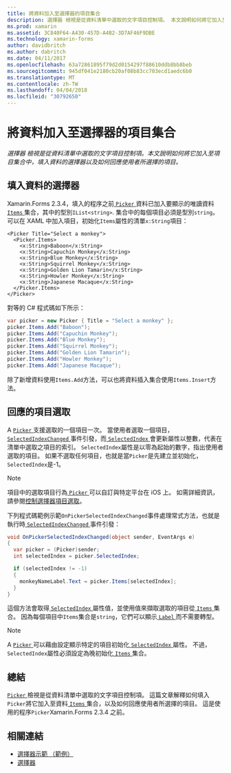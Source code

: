 ```yaml
---
title: 將資料加入至選擇器的項目集合
description: 選擇器 檢視是從資料清單中選取的文字項目控制項。 本文說明如何將它加入至項目集合中，填入資料的選擇器以及如何回應使用者所選擇的項目。
ms.prod: xamarin
ms.assetid: 3C840F64-A430-457D-A4B2-3D7AF46F9DBE
ms.technology: xamarin-forms
author: davidbritch
ms.author: dabritch
ms.date: 04/11/2017
ms.openlocfilehash: 63a72861895f79d2d0154297f88610ddb8bb8beb
ms.sourcegitcommit: 945df041e2180cb20af08b83cc703ecd1aedc6b0
ms.translationtype: MT
ms.contentlocale: zh-TW
ms.lasthandoff: 04/04/2018
ms.locfileid: "30792650"
---
```

# <a name="adding-data-to-a-pickers-items-collection"></a>將資料加入至選擇器的項目集合

_選擇器 檢視是從資料清單中選取的文字項目控制項。本文說明如何將它加入至項目集合中，填入資料的選擇器以及如何回應使用者所選擇的項目。_

## <a name="populating-a-picker-with-data"></a>填入資料的選擇器

Xamarin.Forms 2.3.4，填入的程序之前[ `Picker` ](https://developer.xamarin.com/api/type/Xamarin.Forms.Picker/)資料已加入要顯示的唯讀資料[ `Items` ](https://developer.xamarin.com/api/property/Xamarin.Forms.Picker.Items/)集合，其中的型別`IList<string>`. 集合中的每個項目必須是型別`string`。 可以在 XAML 中加入項目，初始化`Items`屬性的清單`x:String`項目：

```xaml
<Picker Title="Select a monkey">
  <Picker.Items>
    <x:String>Baboon</x:String>
    <x:String>Capuchin Monkey</x:String>
    <x:String>Blue Monkey</x:String>
    <x:String>Squirrel Monkey</x:String>
    <x:String>Golden Lion Tamarin</x:String>
    <x:String>Howler Monkey</x:String>
    <x:String>Japanese Macaque</x:String>
  </Picker.Items>
</Picker>
```

對等的 C# 程式碼如下所示：

```csharp
var picker = new Picker { Title = "Select a monkey" };
picker.Items.Add("Baboon");
picker.Items.Add("Capuchin Monkey");
picker.Items.Add("Blue Monkey");
picker.Items.Add("Squirrel Monkey");
picker.Items.Add("Golden Lion Tamarin");
picker.Items.Add("Howler Monkey");
picker.Items.Add("Japanese Macaque");
```

除了新增資料使用`Items.Add`方法，可以也將資料插入集合使用`Items.Insert`方法。

## <a name="responding-to-item-selection"></a>回應的項目選取

A [ `Picker` ](https://developer.xamarin.com/api/type/Xamarin.Forms.Picker/)支援選取的一個項目一次。 當使用者選取一個項目， [ `SelectedIndexChanged` ](https://developer.xamarin.com/api/event/Xamarin.Forms.Picker.SelectedIndexChanged/)事件引發，而[ `SelectedIndex` ](https://developer.xamarin.com/api/property/Xamarin.Forms.Picker.SelectedIndex/)會更新屬性以整數，代表在清單中選取之項目的索引。 `SelectedIndex`屬性是以零為起始的數字，指出使用者選取的項目。 如果不選取任何項目，也就是當`Picker`是先建立並初始化，`SelectedIndex`是-1。

> [!NOTE]
> 項目中的選取項目行為[ `Picker` ](https://developer.xamarin.com/api/type/Xamarin.Forms.Picker/)可以自訂與特定平台在 iOS 上。 如需詳細資訊，請參閱[控制選擇器項目選取](~/xamarin-forms/platform/platform-specifics/consuming/ios.md#picker_update_mode)。

下列程式碼範例示範`OnPickerSelectedIndexChanged`事件處理常式方法，也就是執行時[ `SelectedIndexChanged` ](https://developer.xamarin.com/api/event/Xamarin.Forms.Picker.SelectedIndexChanged/)事件引發：

```csharp
void OnPickerSelectedIndexChanged(object sender, EventArgs e)
{
  var picker = (Picker)sender;
  int selectedIndex = picker.SelectedIndex;

  if (selectedIndex != -1)
  {
    monkeyNameLabel.Text = picker.Items[selectedIndex];
  }
}
```

這個方法會取得[ `SelectedIndex` ](https://developer.xamarin.com/api/property/Xamarin.Forms.Picker.SelectedIndex/)屬性值，並使用值來擷取選取的項目從[ `Items` ](https://developer.xamarin.com/api/property/Xamarin.Forms.Picker.Items/)集合。 因為每個項目中`Items`集合是`string`，它們可以顯示[ `Label` ](https://developer.xamarin.com/api/type/Xamarin.Forms.Label/)而不需要轉型。

> [!NOTE]
> A [ `Picker` ](https://developer.xamarin.com/api/type/Xamarin.Forms.Picker/)可以藉由設定顯示特定的項目初始化[ `SelectedIndex` ](https://developer.xamarin.com/api/property/Xamarin.Forms.Picker.SelectedIndex/)屬性。 不過，`SelectedIndex`屬性必須設定為晚初始化[ `Items` ](https://developer.xamarin.com/api/property/Xamarin.Forms.Picker.Items/)集合。

## <a name="summary"></a>總結

[ `Picker` ](https://developer.xamarin.com/api/type/Xamarin.Forms.Picker/)檢視是從資料清單中選取的文字項目控制項。 這篇文章解釋如何填入`Picker`將它加入至資料[ `Items` ](https://developer.xamarin.com/api/property/Xamarin.Forms.Picker.Items/)集合，以及如何回應使用者所選擇的項目。 這是使用的程序`Picker`Xamarin.Forms 2.3.4 之前。


## <a name="related-links"></a>相關連結

- [選擇器示範 （範例）](https://developer.xamarin.com/samples/xamarin-forms/UserInterface/PickerDemo/)
- [選擇器](https://developer.xamarin.com/api/type/Xamarin.Forms.Picker/)
